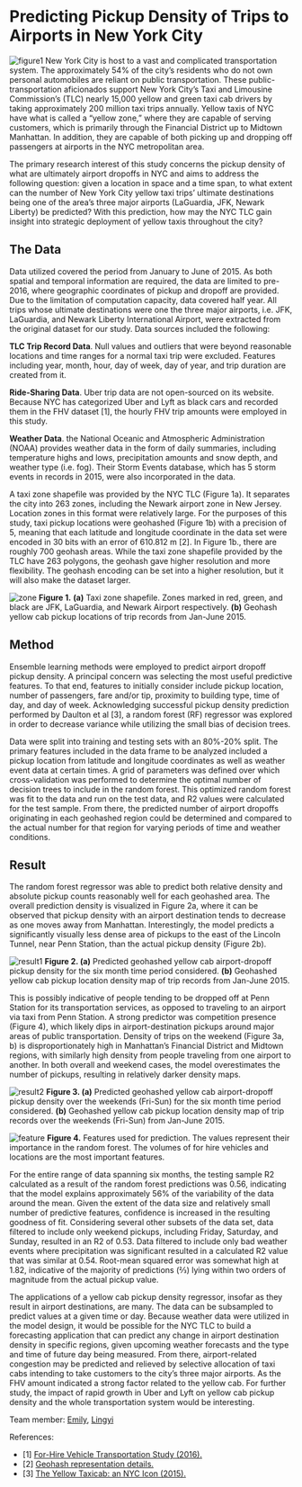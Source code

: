 # Predicting Pickup Density of Trips to Airports in New York City

![figure1](figure/Figure1.png)
New York City is host to a vast and complicated transportation system. The approximately 54% of the city’s residents who do not own personal automobiles are reliant on public transportation. These public-transportation aficionados support New York City’s Taxi and Limousine Commission’s (TLC) nearly 15,000 yellow and green taxi cab drivers by taking approximately 200 million taxi trips annually. Yellow taxis of NYC have what is called a “yellow zone,” where they are capable of serving customers, which is primarily through the Financial District up to Midtown Manhattan. In addition, they are capable of both picking up and dropping off passengers at airports in the NYC metropolitan area.

The primary research interest of this study concerns the pickup density of what are ultimately airport dropoffs in NYC and aims to address the following question: given a location in space and a time span, to what extent can the number of New York City yellow taxi trips’ ultimate destinations being one of the area’s three major airports (LaGuardia, JFK, Newark Liberty) be predicted? With this prediction, how may the NYC TLC gain insight into strategic deployment of yellow taxis throughout the city?

## The Data
Data utilized covered the period from January to June of 2015. As both spatial and temporal information are required, the data are limited to pre-2016, where geographic coordinates of pickup and dropoff are provided. Due to the limitation of computation capacity, data covered half year. All trips whose ultimate destinations were one the three major airports, i.e. JFK, LaGuardia, and Newark Liberty International Airport, were extracted from the original dataset for our study. Data sources included the following:

__TLC Trip Record Data__. Null values and outliers that were beyond reasonable locations and time ranges for a normal taxi trip were excluded. Features including year, month, hour, day of week, day of year, and trip duration are created from it.

__Ride-Sharing Data__.  Uber trip data are not open-sourced on its website. Because NYC has categorized Uber and Lyft as black cars and recorded them in the FHV dataset [1], the hourly FHV trip amounts were employed in this study.

__Weather Data__. the National Oceanic and Atmospheric Administration (NOAA) provides weather data in the form of daily summaries, including temperature highs and lows, precipitation amounts and snow depth, and weather type (i.e. fog). Their Storm Events database, which has 5 storm events in records in 2015, were also incorporated in the data.

A taxi zone shapefile was provided by the NYC TLC (Figure 1a). It separates the city into 263 zones, including the Newark airport zone in New Jersey. Location zones in this format were relatively large. For the purposes of this study, taxi pickup locations were geohashed (Figure 1b) with a precision of 5, meaning that each latitude and longitude coordinate in the data set were encoded in 30 bits with an error of 610.812 m [2]. In Figure 1b., there are roughly 700 geohash areas. While the taxi zone shapefile provided by the TLC have 263 polygons, the geohash gave higher resolution and more flexibility. The geohash encoding can be set into a higher resolution, but it will also make the dataset larger.

![zone](figure/zone.png)
__Figure   1.__   __(a)__    Taxi   zone   shapefile.   Zones   marked   in   red,   green,   and   black   are   JFK,   LaGuardia,   and   Newark   Airport respectively.    __(b)__    Geohash   yellow   cab   pickup   locations   of   trip   records   from   Jan-June   2015.

## Method
Ensemble learning methods were employed to predict airport dropoff pickup density. A principal concern was selecting the most useful predictive features. To that end, features to initially consider include pickup location, number of passengers, fare and/or tip, proximity to building type, time of day, and day of week. Acknowledging successful pickup density prediction performed by Daulton et al [3], a random forest (RF) regressor was explored in order to decrease variance while utilizing the small bias of decision trees.

Data were split into training and testing sets with an 80%-20% split. The primary features included in the data frame to be analyzed included a pickup location from latitude and longitude coordinates as well as weather event data at certain times. A grid of parameters was defined over which cross-validation was performed to determine the optimal number of decision trees to include in the random forest. This optimized random forest was fit to the data and run on the test data, and R2  values were calculated for the test sample. From there, the predicted number of airport dropoffs originating in each geohashed region could be determined and compared to the actual number for that region for varying periods of time and weather conditions.

## Result
The random forest regressor was able to predict both relative density and absolute pickup counts reasonably well for each geohashed area. The overall prediction density is visualized in Figure 2a, where it can be observed that pickup density with an airport destination tends to decrease as one moves away from Manhattan. Interestingly, the model predicts a significantly visually less dense area of pickups to the east of the Lincoln Tunnel, near Penn Station, than the actual pickup density (Figure 2b).

![result1](figure/result1.png)
__Figure   2.     (a)__    Predicted   geohashed   yellow   cab   airport-dropoff   pickup   density   for   the   six   month   time   period considered.    __(b)__    Geohashed   yellow   cab   pickup   location   density   map   of   trip   records   from   Jan-June   2015.

This is possibly indicative of people tending to be dropped off at Penn Station for its transportation services, as opposed to traveling to an airport via taxi from Penn Station. A strong predictor was competition presence (Figure 4), which likely dips in airport-destination pickups around major areas of public transportation. Density of trips on the weekend (Figure 3a, b) is disproportionately high in Manhattan’s Financial District and Midtown regions, with similarly high density from people traveling from one airport to another. In both overall and weekend cases, the model overestimates the number of pickups, resulting in relatively darker density maps.

![result2](figure/result2.png)
__Figure   3.     (a)__    Predicted   geohashed   yellow   cab   airport-dropoff   pickup   density   over   the   weekends   (Fri-Sun)   for   the   six month   time   period   considered.    __(b)__    Geohashed   yellow   cab   pickup   location   density   map   of   trip   records   over   the weekends   (Fri-Sun)   from   Jan-June   2015.

![feature](figure/featurerank.png)
__Figure   4.__    Features   used   for   prediction.   The   values   represent   their   importance   in   the   random   forest.   The   volumes   of for   hire   vehicles   and   locations   are   the   most   important   features.

For the entire range of data spanning six months, the testing sample R2  calculated as a result of the random forest predictions was 0.56, indicating that the model explains approximately 56% of the variability of the data around the mean. Given the extent of the data size and relatively small number of predictive features, confidence is increased in the resulting goodness of fit. Considering several other subsets of the data set, data filtered to include only weekend pickups, including Friday, Saturday, and Sunday, resulted in an R2 of 0.53. Data filtered to include only bad weather events where precipitation was significant resulted in a calculated R2 value that was similar at 0.54. Root-mean squared error was somewhat high at 1.82, indicative of the majority of predictions (2⁄3) lying within two orders of magnitude from the actual pickup value.

The applications of a yellow cab pickup density regressor, insofar as they result in airport destinations, are many. The data can be subsampled to predict values at a given time or day. Because weather data were utilized in the model design, it would be possible for the NYC TLC to build a forecasting application that can predict any change in airport destination density in specific regions, given upcoming weather forecasts and the type and time of future day being measured. From there, airport-related congestion may be predicted and relieved by selective allocation of taxi cabs intending to take customers to the city’s three major airports. As the FHV amount indicated a strong factor related to the yellow cab. For further study, the impact of rapid growth in Uber and Lyft on yellow cab pickup density and the whole transportation system would be interesting.

Team member:
[Emily](https://github.com/ekh331), [Lingyi](https://github.com/lingyielia)

References:
- [1] [For-Hire Vehicle Transportation Study (2016).](http://www1.nyc.gov/assets/operations/downloads/pdf/For-Hire-Vehicle-Transportation-Study.pdf)
- [2] [Geohash representation details.](https://github.com/tammoippen/geohash-hilbert)
- [3] [The Yellow Taxicab: an NYC Icon (2015).](http://sdaulton.github.io/TaxiPrediction/)
